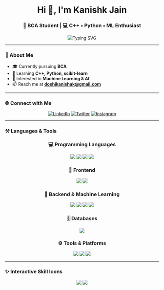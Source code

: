 <!-- Modern & Interactive GitHub Profile README -->

<h1 align="center">Hi 👋, I'm Kanishk Jain</h1>
<h3 align="center">🚀 BCA Student | 💻 C++ • Python • ML Enthusiast</h3>

<!-- Typing animation -->
<p align="center">
  <img src="https://readme-typing-svg.demolab.com?font=Fira+Code&weight=600&size=22&pause=1000&color=00F7FF&center=true&vCenter=true&width=500&lines=Currently+pursuing+BCA;Learning+ML+and+DSA;Love+to+build+Projects+%F0%9F%9A%80;Open+to+collaboration+%F0%9F%91%8B" alt="Typing SVG" />
</p>

---

### 🌟 About Me
- 🎓 Currently pursuing **BCA**  
- 🌱 Learning **C++, Python, scikit-learn**  
- 🤖 Interested in **Machine Learning & AI**  
- 📫 Reach me at **[doshikanishak@gmail.com](mailto:doshikanishak@gmail.com)**  

---

### 🌐 Connect with Me
<p align="center">
  <a href="https://linkedin.com/in/kanishk-jain-108757312"><img src="https://img.shields.io/badge/LinkedIn-0077B5.svg?logo=linkedin&logoColor=white" alt="LinkedIn"/></a>
  <a href="https://twitter.com/Kanishk_jain1"><img src="https://img.shields.io/badge/Twitter-1DA1F2.svg?logo=twitter&logoColor=white" alt="Twitter"/></a>
  <a href="https://instagram.com/_kannishk_"><img src="https://img.shields.io/badge/Instagram-E4405F.svg?logo=instagram&logoColor=white" alt="Instagram"/></a>
</p>

---

### ⚒️ Languages & Tools  

<h3 align="center">💻 Programming Languages</h3>
<p align="center">
  <img src="https://img.shields.io/badge/C%20Language-283593?style=for-the-badge&logo=c&logoColor=white"/>
  <img src="https://img.shields.io/badge/C++-00599C?style=for-the-badge&logo=cplusplus&logoColor=white"/>
  <img src="https://img.shields.io/badge/Python-3776AB?style=for-the-badge&logo=python&logoColor=white"/>
  <img src="https://img.shields.io/badge/JavaScript-F7DF1E?style=for-the-badge&logo=javascript&logoColor=black"/>
</p>

<h3 align="center">🎨 Frontend</h3>
<p align="center">
  <img src="https://img.shields.io/badge/HTML5-E34F26?style=for-the-badge&logo=html5&logoColor=white"/>
  <img src="https://img.shields.io/badge/CSS3-1572B6?style=for-the-badge&logo=css3&logoColor=white"/>
</p>

<h3 align="center">🤖 Backend & Machine Learning</h3>
<p align="center">
  <img src="https://img.shields.io/badge/NumPy-013243?style=for-the-badge&logo=numpy&logoColor=white"/>
  <img src="https://img.shields.io/badge/Pandas-150458?style=for-the-badge&logo=pandas&logoColor=white"/>
  <img src="https://img.shields.io/badge/Seaborn-0099CC?style=for-the-badge&logo=python&logoColor=white"/>
  <img src="https://img.shields.io/badge/scikit--learn-F7931E?style=for-the-badge&logo=scikitlearn&logoColor=white"/>
</p>

<h3 align="center">🗄️ Databases</h3>
<p align="center">
  <img src="https://img.shields.io/badge/MySQL-4479A1?style=for-the-badge&logo=mysql&logoColor=white"/>
</p>

<h3 align="center">⚙️ Tools & Platforms</h3>
<p align="center">
  <img src="https://img.shields.io/badge/Git-F05032?style=for-the-badge&logo=git&logoColor=white"/>
  <img src="https://img.shields.io/badge/GitHub-181717?style=for-the-badge&logo=github&logoColor=white"/>
  <img src="https://img.shields.io/badge/VS Code-0078D4?style=for-the-badge&logo=visual-studio-code&logoColor=white"/>
</p>

---

### ✨ Interactive Skill Icons  
<p align="center">
  <img src="https://skillicons.dev/icons?i=c,cpp,python,html,css,js,mysql,git,github,vscode&theme=dark&perline=6" />
  <img src="https://skillicons.dev/icons?i=numpy,pandas,sklearn&theme=dark&perline=6" />
</p>

